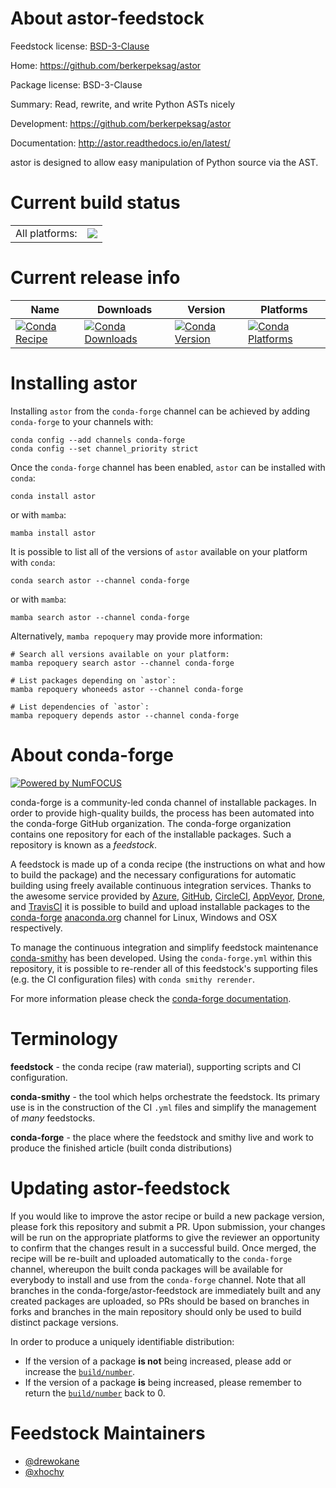 About astor-feedstock
=====================

Feedstock license: [BSD-3-Clause](https://github.com/conda-forge/astor-feedstock/blob/main/LICENSE.txt)

Home: https://github.com/berkerpeksag/astor

Package license: BSD-3-Clause

Summary: Read, rewrite, and write Python ASTs nicely

Development: https://github.com/berkerpeksag/astor

Documentation: http://astor.readthedocs.io/en/latest/

astor is designed to allow easy manipulation of Python source via the AST.


Current build status
====================


<table><tr><td>All platforms:</td>
    <td>
      <a href="https://dev.azure.com/conda-forge/feedstock-builds/_build/latest?definitionId=2728&branchName=main">
        <img src="https://dev.azure.com/conda-forge/feedstock-builds/_apis/build/status/astor-feedstock?branchName=main">
      </a>
    </td>
  </tr>
</table>

Current release info
====================

| Name | Downloads | Version | Platforms |
| --- | --- | --- | --- |
| [![Conda Recipe](https://img.shields.io/badge/recipe-astor-green.svg)](https://anaconda.org/conda-forge/astor) | [![Conda Downloads](https://img.shields.io/conda/dn/conda-forge/astor.svg)](https://anaconda.org/conda-forge/astor) | [![Conda Version](https://img.shields.io/conda/vn/conda-forge/astor.svg)](https://anaconda.org/conda-forge/astor) | [![Conda Platforms](https://img.shields.io/conda/pn/conda-forge/astor.svg)](https://anaconda.org/conda-forge/astor) |

Installing astor
================

Installing `astor` from the `conda-forge` channel can be achieved by adding `conda-forge` to your channels with:

```
conda config --add channels conda-forge
conda config --set channel_priority strict
```

Once the `conda-forge` channel has been enabled, `astor` can be installed with `conda`:

```
conda install astor
```

or with `mamba`:

```
mamba install astor
```

It is possible to list all of the versions of `astor` available on your platform with `conda`:

```
conda search astor --channel conda-forge
```

or with `mamba`:

```
mamba search astor --channel conda-forge
```

Alternatively, `mamba repoquery` may provide more information:

```
# Search all versions available on your platform:
mamba repoquery search astor --channel conda-forge

# List packages depending on `astor`:
mamba repoquery whoneeds astor --channel conda-forge

# List dependencies of `astor`:
mamba repoquery depends astor --channel conda-forge
```


About conda-forge
=================

[![Powered by
NumFOCUS](https://img.shields.io/badge/powered%20by-NumFOCUS-orange.svg?style=flat&colorA=E1523D&colorB=007D8A)](https://numfocus.org)

conda-forge is a community-led conda channel of installable packages.
In order to provide high-quality builds, the process has been automated into the
conda-forge GitHub organization. The conda-forge organization contains one repository
for each of the installable packages. Such a repository is known as a *feedstock*.

A feedstock is made up of a conda recipe (the instructions on what and how to build
the package) and the necessary configurations for automatic building using freely
available continuous integration services. Thanks to the awesome service provided by
[Azure](https://azure.microsoft.com/en-us/services/devops/), [GitHub](https://github.com/),
[CircleCI](https://circleci.com/), [AppVeyor](https://www.appveyor.com/),
[Drone](https://cloud.drone.io/welcome), and [TravisCI](https://travis-ci.com/)
it is possible to build and upload installable packages to the
[conda-forge](https://anaconda.org/conda-forge) [anaconda.org](https://anaconda.org/)
channel for Linux, Windows and OSX respectively.

To manage the continuous integration and simplify feedstock maintenance
[conda-smithy](https://github.com/conda-forge/conda-smithy) has been developed.
Using the ``conda-forge.yml`` within this repository, it is possible to re-render all of
this feedstock's supporting files (e.g. the CI configuration files) with ``conda smithy rerender``.

For more information please check the [conda-forge documentation](https://conda-forge.org/docs/).

Terminology
===========

**feedstock** - the conda recipe (raw material), supporting scripts and CI configuration.

**conda-smithy** - the tool which helps orchestrate the feedstock.
                   Its primary use is in the construction of the CI ``.yml`` files
                   and simplify the management of *many* feedstocks.

**conda-forge** - the place where the feedstock and smithy live and work to
                  produce the finished article (built conda distributions)


Updating astor-feedstock
========================

If you would like to improve the astor recipe or build a new
package version, please fork this repository and submit a PR. Upon submission,
your changes will be run on the appropriate platforms to give the reviewer an
opportunity to confirm that the changes result in a successful build. Once
merged, the recipe will be re-built and uploaded automatically to the
`conda-forge` channel, whereupon the built conda packages will be available for
everybody to install and use from the `conda-forge` channel.
Note that all branches in the conda-forge/astor-feedstock are
immediately built and any created packages are uploaded, so PRs should be based
on branches in forks and branches in the main repository should only be used to
build distinct package versions.

In order to produce a uniquely identifiable distribution:
 * If the version of a package **is not** being increased, please add or increase
   the [``build/number``](https://docs.conda.io/projects/conda-build/en/latest/resources/define-metadata.html#build-number-and-string).
 * If the version of a package **is** being increased, please remember to return
   the [``build/number``](https://docs.conda.io/projects/conda-build/en/latest/resources/define-metadata.html#build-number-and-string)
   back to 0.

Feedstock Maintainers
=====================

* [@drewokane](https://github.com/drewokane/)
* [@xhochy](https://github.com/xhochy/)


